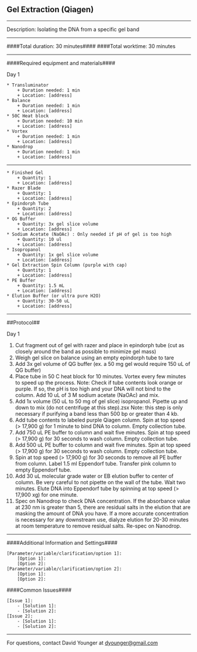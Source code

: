 Gel Extraction (Qiagen)
--------------
- - - - - - - - - - - - - - - - - - - - - - - - - - - - - - - - - - - - - - - - - - - -
Description: Isolating the DNA from a specific gel band

- - - - - - - - - - - - - - - - - - - - - - - - - - - - - - - - - - - - - - - - - - - -
####Total duration: 30 minutes####
####Total worktime: 30 minutes
    
- - - - - - - - - - - - - - - - - - - - - - - - - - - - - - - - - - - - - - - - - - - -

####Required equipment and materials####

Day 1

    * Transluminator
        + Duration needed: 1 min
        + Location: [address]
    * Balance
        + Duration needed: 1 min
        + Location: [address]
    * 50C Heat block
        + Duration needed: 10 min
        + Location: [address]
    * Vortex
        + Duration needed: 1 min
        + Location: [address]
    * Nanodrop
        + Duration needed: 1 min
        + Location: [address]
  
------

    * Finished Gel
        + Quantity: 1
        + Location: [address]
    * Razer Blade
        + Quantity: 1
        + Location: [address]
    * Epindorph Tube
        + Quantity: 2
        + Location: [address]        
    * QG Buffer
        + Quantity: 3x gel slice volume
        + Location: [address]
    * Sodium Acetate (NaOAc) : Only needed if pH of gel is too high
        + Quantity: 10 ul
        + Location: [address]
    * Isopropanol
        + Quantity: 1x gel slice volume
        + Location: [address]
    * Gel Extraction Spin Column (purple with cap)
        + Quantity: 1
        + Location: [address]        
    * PE Buffer
        + Quantity: 1.5 mL
        + Location: [address]
    * Elution Buffer (or ultra pure H2O)
        + Quantity: 30-50 uL
        + Location: [address]
        
        
        
- - - - - - - - - - - - - - - - - - - - - - - - - - - - - - - - - - - - - - - - - - - - 

##Protocol##

Day 1

1. Cut fragment out of gel with razer and place in epindorph tube (cut as closely around the band as possible to minimize gel mass) 
2. Weigh gel slice on balance using an empty epindorph tube to tare
3. Add 3x gel volume of QG buffer (ex. a 50 mg gel would require 150 uL of QG buffer)
4. Place tube in 50 C heat block for 10 minutes. Vortex every few minutes to speed up the process. Note: Check if tube contents look orange or purple. If so, the pH is too high and your DNA will not bind to the column. Add 10 uL of 3 M sodium acetate (NaOAc) and mix.
5. Add 1x volume (50 uL to 50 mg of gel slice) isopropanol. Pipette up and down to mix (do not centrifuge at this step).zsx Note: this step is only necessary if purifying a band less than 500 bp or greater than 4 kb.
6. Add tube contents to labeled purple Qiagen column. Spin at top speed (> 17,900 g) for 1 minute to bind DNA to column. Empty collection tube.
7. Add 750 uL PE buffer to column and wait five minutes. Spin at top speed (> 17,900 g) for 30 seconds to wash column. Empty collection tube.
8. Add 500 uL PE buffer to column and wait five minutes. Spin at top speed (> 17,900 g) for 30 seconds to wash column. Empty collection tube.
9. Spin at top speed (> 17,900 g) for 30 seconds to remove all PE buffer from column. Label 1.5 ml Eppendorf tube. Transfer pink column to empty Eppendorf tube.
10. Add 30 uL molecular grade water or EB elution buffer to center of column. Be very careful to not pipette on the wall of the tube. Wait two minutes. Elute DNA into Eppendorf tube by spinning at top speed (> 17,900 xg) for one minute.
11. Spec on Nanodrop to check DNA concentration. If the absorbance value at 230 nm is greater than 5, there are residual salts in the elution that are masking the amount of DNA you have. If a more accurate concentration is necessary for any downstream use, dialyze elution for 20-30 minutes at room temperature to remove residual salts. Re-spec on Nanodrop.

- - - - - - - - - - - - - - - - - - - - - - - - - - - - - - - - - - - - - - - - - - - - 
    
    
####Additional Information and Settings####

    [Parameter/variable/clarification/option 1]:
        [Option 1]:
        [Option 2]:
    [Parameter/variable/clarification/option 2]:
        [Option 1]:
        [Option 2]:


####Common Issues####

    [Issue 1]:
        - [Solution 1]:
        - [Solution 2]:
    [Issue 2]:
        - [Solution 1]:
        - [Solution 2]:
- - - - - - - - - - - - - - - - - - - - - - - - - - - - - - - - - - - - - - - - - - - - 
       
For questions, contact David Younger at dyounger@gmail.com    
